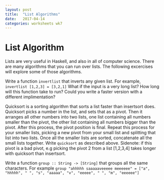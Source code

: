 ```yaml
---
layout: post
title:  "List Algorithms"
date:   2017-04-14
categories: worksheets wk7
---
```

# List Algorithm

Lists are very useful in Haskell, and also in all of computer science. There are many algorithms that you can run over lists. The following excercises will explore some of those algorithms.

Write a function ``invertlist`` that inverts any given list.
For example, ``invertlist [1,2,3] = [3,2,1]``
What if the input is a very long list? How long will this function take to run? Could you write a faster version with a different implimentation?

Quicksort is a sorting algorithm that sorts a list faster than insertsort does. 
Quicksort picks a number in the list, and sets that as a pivot. Then it arranges all other numbers into two lists, one list containing all numbers smaller than the pivot, the other list containing all numbers bigger than the pivot. After this process, the pivot position is final. Repeat this process for your smaller lists, picking a new pivot from your small list and splitting that list into two lists. Once all the smaller lists are sorted, concatenate all the small lists together.
Write ``quicksort`` as described above.
Sidenote: if this pivot is a bad pivot, e.g picking the pivot 2 from a list [1,2,3,4] takes longer with quicksort than insertsort.

Write a function ``group :: String -> [String]`` that groups all the same characters. 
For example ``group "ahhhhh saaaaaveeeee meeeeee" = ["a", "hhhhh", " ", "s", "aaaaa", "v", "eeeee", " ", "m", "eeeeee"]``